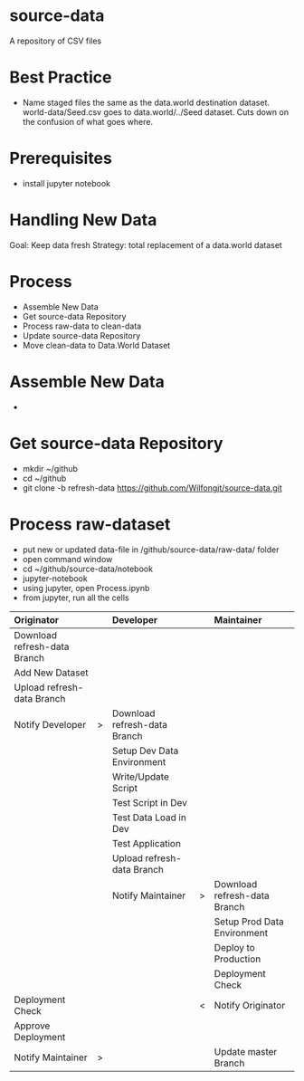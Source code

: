 # source-data
A repository of CSV files

# Best Practice
* Name staged files the same as the data.world destination dataset. world-data/Seed.csv goes to data.world/../Seed dataset. Cuts down on the confusion of what goes where.

# Prerequisites
* install jupyter notebook

# Handling New Data
Goal: Keep data fresh
Strategy: total replacement of a data.world dataset

# Process
* Assemble New Data
* Get source-data Repository
* Process raw-data to clean-data
* Update source-data Repository
* Move clean-data to Data.World Dataset

# Assemble New Data
*  
# Get source-data Repository
* mkdir ~/github
* cd ~/github
* git clone -b refresh-data https://github.com/Wilfongjt/source-data.git

# Process raw-dataset
* put new or updated data-file in /github/source-data/raw-data/ folder
* open command window
* cd ~/github/source-data/notebook
* jupyter-notebook
* using jupyter, open Process.ipynb
* from jupyter, run all the cells


| Originator          |    | Developer              |    | Maintainer               |
| :---------------------- | :- | :------------------------- | :- | :--------------------------- |
| Download refresh-data Branch |    |                       |    |                              |
| Add New Dataset         |    |                            |    |                              | 
| Upload refresh-data Branch |    |                         |    |                              |
| Notify Developer        | > | Download refresh-data Branch |    |                            |
|                         |    | Setup Dev Data Environment |    |                              |
|                         |    | Write/Update Script        |    |                              |
|                         |    | Test Script in Dev         |    |                              |
|                         |    | Test Data Load in Dev      |    |                              |
|                         |    | Test Application           |    |                              |
|                         |    | Upload refresh-data Branch |    |                              |
|                         |    | Notify Maintainer          | > | Download refresh-data Branch | 
|                         |    |                            |    | Setup Prod Data Environment  | 
|                         |    |                            |    | Deploy to Production         |
|                         |    |                            |    | Deployment Check             |
| Deployment Check        |    |                            | < | Notify Originator            |
| Approve Deployment      |    |                            |    |                              |
| Notify Maintainer       | > |                            |    | Update master Branch         |

